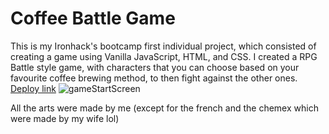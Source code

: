 ﻿# Coffee Battle Game

This is my Ironhack's bootcamp first individual project, which consisted of creating a game using Vanilla JavaScript, HTML, and CSS. I created a RPG Battle style game, with characters that you can choose based on your favourite coffee brewing method, to then fight against the other ones.
[Deploy link](https://ykztenoks.github.io/coffee-battle-game/)
![gameStartScreen](https://imgur.com/a/fQlgtsq)

All the arts were made by me (except for the french and the chemex which were made by my wife lol)
